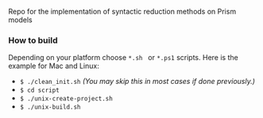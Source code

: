 Repo for the implementation of syntactic reduction methods on Prism models

### How to build

Depending on your platform choose `*.sh ` or `*.ps1` scripts. Here is the example for Mac and Linux:

* `$ ./clean_init.sh` _(You may skip this in most cases if done previously.)_
* `$ cd script`
* `$ ./unix-create-project.sh`
* `$ ./unix-build.sh`
